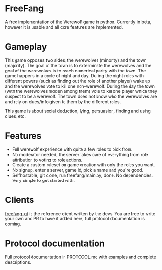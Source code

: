 # FreeFang
 A free implementation of the Werewolf game in python.
 Currently in beta, however it is usable and all core features are implemented.

# Gameplay
This game opposes two sides, the werewolves (minority) and the town (majority).
The goal of the town is to exterminate the werewolves and the goal of the werewolves is to reach numerical parity with the town.
The game happens in a cycle of night and day. During the night roles with different powers (such as finding out the role of another player) wake up and the werewolves vote to kill one non-werewolf.
During the day the town (with the werewolves hidden among them) vote to kill one player which they suspect to be a werewolf. The town does not know who the werewolves are and rely on clues/info given to them by the different roles.

This game is about social deduction, lying, persuasion, finding and using clues, etc.

# Features

- Full werewolf experience with quite a few roles to pick from.  
- No moderator needed, the server takes care of everything from role attribution to voting to role actions.  
- Create a custom ruleset on game creation with only the roles you want.  
- No signup, enter a server, game id, pick a name and you're good.  
- Selfhostable, git clone, run freefang/main.py, done. No dependencies. Very simple to get started with.


# Clients

[freefang-qt](https://github.com/FreeFangGame/freefang-qt) is the reference client written by the devs.
You are free to write your own and PR to have it added here, full protocol documentation is coming.



# Protocol documentation

Full protocol documentation in PROTOCOL.md with examples and complete descriptions.   



